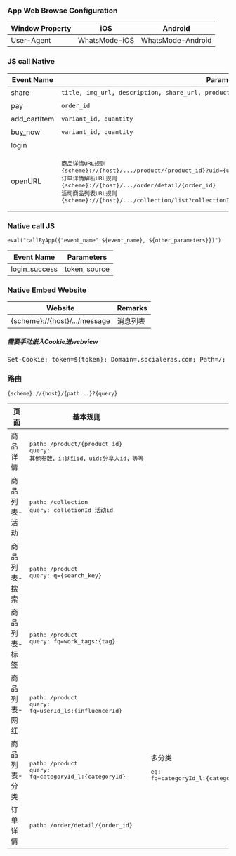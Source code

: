 ### App Web Browse Configuration

| Window Property | iOS  | Android |
|---|---|---|
|User-Agent|WhatsMode-iOS|WhatsMode-Android|

### JS call Native

| Event Name | Parameters | Remarks | 
|---|---|---|
| share | `title, img_url, description, share_url, product_id` | 分享 |
| pay | `order_id` | 支付|
| add_cartItem | `variant_id, quantity` | 加购 |
| buy_now | `variant_id, quantity` | 立即购买 |
| login | | 登录/注册|
| openURL | <pre>商品详情URL规则 {scheme}://{host}/.../product/{product_id}?uid={user_id}&i={influencer_id}&...{other_parameters}<br/>订单详情解析URL规则 {scheme}://{host}/.../order/detail/{order_id}<br/>活动商品列表URL规则 {scheme}://{host}/.../collection/list?collectionId={collection_id}</pre> |<pre>商品详情<br/>订单详情<br/>活动商品列表</pre>|

### Native call JS
`eval("callByApp({"event_name":${event_name}, ${other_parameters}})")`

| Event Name | Parameters |
|---|---|
|login_success|token, source|


### Native Embed Website
| Website | Remarks |
|---|---|
|{scheme}://{host}/.../message|消息列表|

<h5>需要手动嵌入Cookie进webview</h5>
<pre>
Set-Cookie: token=${token}; Domain=.socialeras.com; Path=/; language=${language}; currencyCode=${currencyCode}; countryCode=${countryCode}; clinetId=${UUID_String};
</pre>

### 路由
`{scheme}://{host}/{path...}?{query}`

| 页面 | 基本规则 | |
|---|---|---|
|商品详情|<pre>path: /product/{product_id}<br/>query: 其他参数，i:网红id，uid:分享人id，等等</pre>||
|商品列表-活动|<pre>path: /collection<br/>query: colletionId 活动id</pre>||
|商品列表-搜索|<pre>path: /product<br/>query: q={search_key}</pre>||
|商品列表-标签|<pre>path: /product<br/>query: fq=work_tags:{tag}</pre>||
|商品列表-网红|<pre>path: /product<br/>query: fq=userId_ls:{influencerId}</pre>||
|商品列表-分类|<pre>path: /product<br/>query: fq=categoryId_l:{categoryId}</pre>|多分类<pre>eg:<br/>fq=categoryId_l:{categoryId_1},categoryId_l:{categoryId_2}</pre>|
|订单详情|<pre>path: /order/detail/{order_id}</pre>||